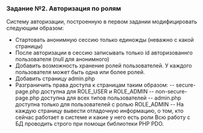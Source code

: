 ### Задание №2. Авторизация по ролям

Систему авторизации, построенную в первом задании модифицировать следующим образом:

- Стартовать анонимную сессию только единожды (неважно с какой страницы)
- После авторизации в сессию записывать только id авторизованнго пользователя (null для анонимного)
- Добавить возможность хранение ролей пользователей. У каждого пользователя может быть одна или более ролей.
- Добавить страницу admin.php
- Разграничить права доступа к страницам таким образом:
-- secure-page.php доступна для ROLE_USER и ROLE_ADMIN
-- non-secure-page.php доступна для всех типов пользователей
-- admin.php доступна только для пользователей с ролью ROLE_ADMIN
-- На каждую страницу вывести отладочную информацию, о том, кто сейчас работает в системе и какие у него есть роли
Всю работу с БД проводить строго при помощи библиотеки PHP PDO. 